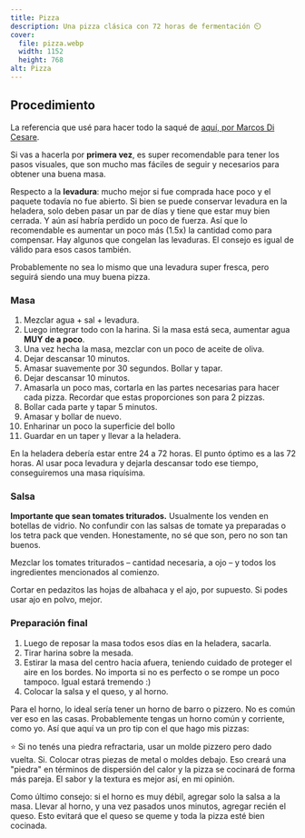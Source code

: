 ```yaml
---
title: Pizza
description: Una pizza clásica con 72 horas de fermentación ⏲️
cover:
  file: pizza.webp
  width: 1152
  height: 768
alt: Pizza
---
```


## Procedimiento

La referencia que usé para hacer todo la saqué de [aquí, por Marcos Di Cesare](https://www.youtube.com/watch?v=gQ0l1hT8BnQ).

Si vas a hacerla por **primera vez**, es super recomendable para tener los pasos visuales, que son mucho mas fáciles de seguir y necesarios para obtener una buena masa.

Respecto a la **levadura**: mucho mejor si fue comprada hace poco y el paquete todavía no fue abierto. Si bien se puede conservar levadura en la heladera, solo deben pasar un par de días y tiene que estar muy bien cerrada. Y aún así habría perdido un poco de fuerza. Así que lo recomendable es aumentar un poco más (1.5x) la cantidad como para compensar. Hay algunos que congelan las levaduras. El consejo es igual de válido para esos casos también.

Probablemente no sea lo mismo que una levadura super fresca, pero seguirá siendo una muy buena pizza.

### Masa

1. Mezclar agua + sal + levadura.
2. Luego integrar todo con la harina. Si la masa está seca, aumentar agua **MUY de a poco**.
3. Una vez hecha la masa, mezclar con un poco de aceite de oliva.
4. Dejar descansar 10 minutos.
5. Amasar suavemente por 30 segundos. Bollar y tapar.
6. Dejar descansar 10 minutos.
7. Amasarla un poco mas, cortarla en las partes necesarias para hacer cada pizza. Recordar que estas proporciones son para 2 pizzas.
8. Bollar cada parte y tapar 5 minutos.
9. Amasar y bollar de nuevo.
10. Enharinar un poco la superficie del bollo
11. Guardar en un taper y llevar a la heladera.

En la heladera debería estar entre 24 a 72 horas. El punto óptimo es a las 72 horas. Al usar poca levadura y dejarla descansar todo ese tiempo, conseguiremos una masa riquísima.

### Salsa

**Importante que sean tomates triturados.** Usualmente los venden en botellas de vidrio. No confundir con las salsas de tomate ya preparadas o los tetra pack que venden. Honestamente, no sé que son, pero no son tan buenos.

Mezclar los tomates triturados – cantidad necesaria, a ojo – y todos los ingredientes mencionados al comienzo.

Cortar en pedazitos las hojas de albahaca y el ajo, por supuesto. Si podes usar ajo en polvo, mejor.


### Preparación final

1. Luego de reposar la masa todos esos días en la heladera, sacarla.
2. Tirar harina sobre la mesada.
3. Estirar la masa del centro hacia afuera, teniendo cuidado de proteger el aire en los bordes. No importa si no es perfecto o se rompe un poco tampoco. Igual estará tremendo :)
4. Colocar la salsa y el queso, y al horno.

Para el horno, lo ideal sería tener un horno de barro o pizzero. No es común ver eso en las casas. Probablemente tengas un horno común y corriente, como yo. Así que aquí va un pro tip con el que hago mis pizzas:

⭐ Si no tenés una piedra refractaria, usar un molde pizzero pero dado vuelta. Si. Colocar otras piezas de metal o moldes debajo. Eso creará una "piedra" en términos de dispersión del calor y la pizza se cocinará de forma más pareja. El sabor y la textura es mejor así, en mi opinión.

Como último consejo: si el horno es muy débil, agregar solo la salsa a la masa. Llevar al horno, y una vez pasados unos minutos, agregar recién el queso. Esto evitará que el queso se queme y toda la pizza esté bien cocinada.
